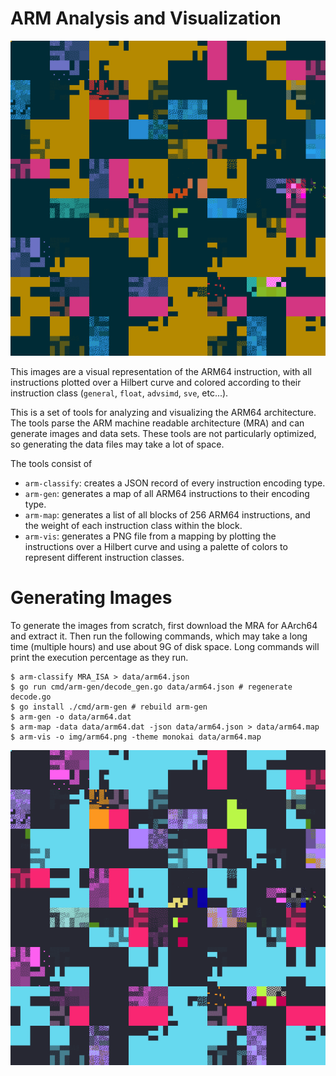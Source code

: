 # ARM Analysis and Visualization

![arm64solarized](./img/arm64_solarized.png)

This images are a visual representation of the ARM64 instruction, with all
instructions plotted over a Hilbert curve and colored according to their
instruction class (`general`, `float`, `advsimd`, `sve`, etc...).

This is a set of tools for analyzing and visualizing the ARM64 architecture.
The tools parse the ARM machine readable architecture (MRA) and can generate
images and data sets. These tools are not particularly optimized, so generating
the data files may take a lot of space.

The tools consist of

* `arm-classify`: creates a JSON record of every instruction encoding type.
* `arm-gen`: generates a map of all ARM64 instructions to their encoding type.
* `arm-map`: generates a list of all blocks of 256 ARM64 instructions, and the
  weight of each instruction class within the block.
* `arm-vis`: generates a PNG file from a mapping by plotting the instructions
  over a Hilbert curve and using a palette of colors to represent different
  instruction classes.

# Generating Images

To generate the images from scratch, first download the MRA for AArch64 and extract it. Then run the following commands, which may take a long time (multiple hours) and use about 9G of disk space. Long commands will print the execution percentage as they run.

```
$ arm-classify MRA_ISA > data/arm64.json
$ go run cmd/arm-gen/decode_gen.go data/arm64.json # regenerate decode.go
$ go install ./cmd/arm-gen # rebuild arm-gen
$ arm-gen -o data/arm64.dat
$ arm-map -data data/arm64.dat -json data/arm64.json > data/arm64.map
$ arm-vis -o img/arm64.png -theme monokai data/arm64.map
```

![arm64monokai](./img/arm64_monokai.png)
